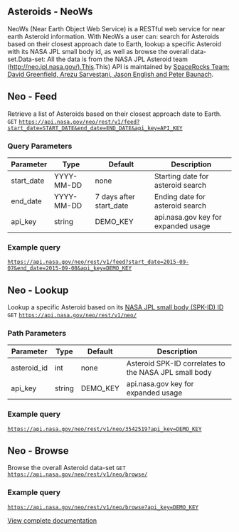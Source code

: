 Asteroids - NeoWs
-----------------

NeoWs (Near Earth Object Web Service) is a RESTful web service for near earth Asteroid information. With NeoWs a user can: search for Asteroids based on their closest approach date to Earth, lookup a specific Asteroid with its NASA JPL small body id, as well as browse the overall data-set.Data-set: All the data is from the NASA JPL Asteroid team ([http://neo.jpl.nasa.gov/).This](http://neo.jpl.nasa.gov/).This) API is maintained by [SpaceRocks Team: David Greenfield, Arezu Sarvestani, Jason English and Peter Baunach](https://github.com/SpaceRocks/).

Neo - Feed
----------

Retrieve a list of Asteroids based on their closest approach date to Earth. `GET` [`https://api.nasa.gov/neo/rest/v1/feed?start_date=START_DATE&end_date=END_DATE&api_key=API_KEY`](https://api.nasa.gov/neo/rest/v1/feed?start_date=START_DATE&end_date=END_DATE&api_key=API_KEY)

### Query Parameters

| Parameter | Type | Default | Description |
| --- | --- | --- | --- |
| start_date | YYYY-MM-DD | none | Starting date for asteroid search |
| end_date | YYYY-MM-DD | 7 days after start_date | Ending date for asteroid search |
| api_key | string | DEMO_KEY | api.nasa.gov key for expanded usage |

### Example query

 [`https://api.nasa.gov/neo/rest/v1/feed?start_date=2015-09-07&end_date=2015-09-08&api_key=DEMO_KEY`](https://api.nasa.gov/neo/rest/v1/feed?start_date=2015-09-07&end_date=2015-09-08&api_key=DEMO_KEY) 

Neo - Lookup
------------

Lookup a specific Asteroid based on its [NASA JPL small body (SPK-ID) ID](http://ssd.jpl.nasa.gov/sbdb_query.cgi)  `GET` [`https://api.nasa.gov/neo/rest/v1/neo/`](https://api.nasa.gov/neo/rest/v1/neo/)

### Path Parameters

| Parameter | Type | Default | Description |
| --- | --- | --- | --- |
| asteroid_id | int | none | Asteroid SPK-ID correlates to the NASA JPL small body |
| api_key | string | DEMO_KEY | api.nasa.gov key for expanded usage |

### Example query

 [](https://api.nasa.gov/neo/rest/v1/neo/3542519?api_key=DEMO_KEY) [`https://api.nasa.gov/neo/rest/v1/neo/3542519?api_key=DEMO_KEY`](https://api.nasa.gov/neo/rest/v1/neo/3542519?api_key=DEMO_KEY)

Neo - Browse
------------

Browse the overall Asteroid data-set `GET` [`https://api.nasa.gov/neo/rest/v1/neo/browse/`](https://api.nasa.gov/neo/rest/v1/neo/browse/)

### Example query

 [](https://api.nasa.gov/neo/rest/v1/neo/browse?api_key=DEMO_KEY) [`https://api.nasa.gov/neo/rest/v1/neo/browse?api_key=DEMO_KEY`](https://api.nasa.gov/neo/rest/v1/neo/browse?api_key=DEMO_KEY)


[View complete documentation](https://www.postman.com/miguelolave/documentation/3419756-7fff885d-e119-419f-bcd7-7fcaae4c2ab7)